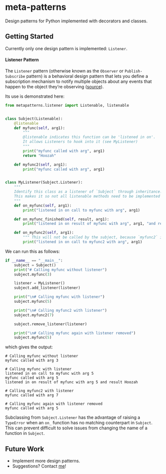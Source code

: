 # meta-patterns
Design patterns for Python implemented with decorators and classes.


## Getting Started

Currently only one design pattern is implemented: `Listener`.

#### Listener Pattern

The `Listener` pattern (otherwise known as the `Observer` or `Publish-Subscribe` pattern) is a behavioral design pattern that lets you define a subscription mechanism to notify multiple objects about any events that happen to the object they’re observing ([source](https://refactoring.guru/design-patterns/observer)).


Its use is demonstrated here:

```python
from metapatterns.listener import Listenable, listenable


class Subject(Listenable):
    @listenable
    def myfunc(self, arg1):
        """
        @listenable indicates this function can be 'listened in on'.
        It allows Listeners to hook into it (see MyListener)
        """
        print("myfunc called with arg", arg1)
        return "Hoozah"

    def myfunc2(self, arg1):
        print("myfunc called with arg", arg1)


class MyListener(Subject.Listener):
    """
    Identify this class as a listener of `Subject` through inheritance.
    This makes it so not all listenable methods need to be implemented (they have a default empty implementation in `Subject.Listener`).
    """
    def on_myfunc(self, arg1):
        print("listened in on call to myfunc with arg", arg1)

    def on_myfunc_finished(self, result, arg1):
        print("listened in on result of myfunc with arg", arg1, "and result", result)

    def on_myfunc2(self, arg1):
        """ This will not be called by the subject, because `myfunc2` is not a listenable function. """
        print("listened in on call to myfunc2 with arg", arg1)
```

We can run this as follows:

```python
if __name__ == "__main__":
    subject = Subject()
    print("# Calling myfunc without listener")
    subject.myfunc(3)

    listener = MyListener()
    subject.add_listener(listener)

    print("\n# Calling myfunc with listener")
    subject.myfunc(5)

    print("\n# Calling myfunc2 with listener")
    subject.myfunc2(7)

    subject.remove_listener(listener)

    print("\n# Calling myfunc again with listener removed")
    subject.myfunc(5)
```

which gives the output:

```console
# Calling myfunc without listener
myfunc called with arg 3

# Calling myfunc with listener
listened in on call to myfunc with arg 5
myfunc called with arg 5
listened in on result of myfunc with arg 5 and result Hoozah

# Calling myfunc2 with listener
myfunc called with arg 7

# Calling myfunc again with listener removed
myfunc called with arg 5
```

Subclassing from `Subject.Listener` has the advantage of raising a `TypeError` when an `on_` function has no matching counterpart in `Subject`. This can prevent difficult to solve issues from changing the name of a function in `Subject`.


## Future Work
 - Implement more design patterns.
 - Suggestions? Contact [me](mailto:joeydepauw@gmail.com)!
